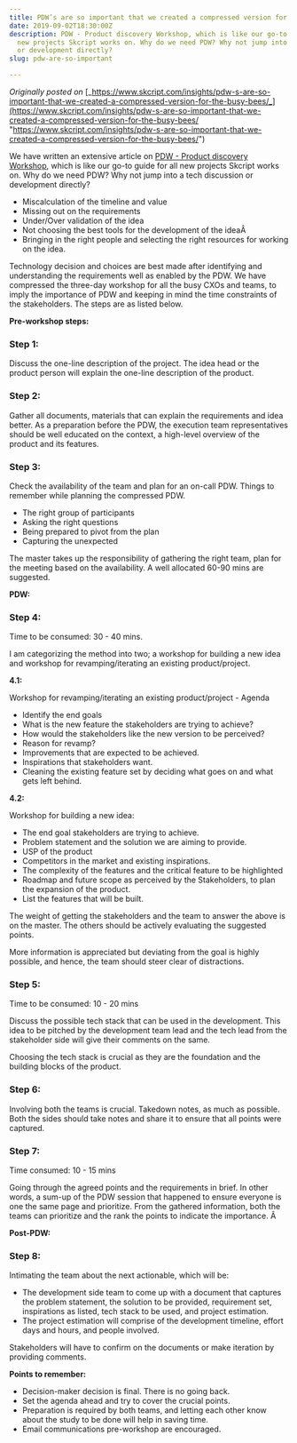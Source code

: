 ```yaml
---
title: PDW’s are so important that we created a compressed version for the busy bees
date: 2019-09-02T18:30:00Z
description: PDW - Product discovery Workshop, which is like our go-to guide for all
  new projects Skcript works on. Why do we need PDW? Why not jump into a tech discussion
  or development directly?
slug: pdw-are-so-important

---
```

_Originally posted on_ [_https://www.skcript.com/insights/pdw-s-are-so-important-that-we-created-a-compressed-version-for-the-busy-bees/_](https://www.skcript.com/insights/pdw-s-are-so-important-that-we-created-a-compressed-version-for-the-busy-bees/ "https://www.skcript.com/insights/pdw-s-are-so-important-that-we-created-a-compressed-version-for-the-busy-bees/")

We have written an extensive article on [PDW - Product discovery Workshop](https://www.skcript.com/svr/how-to-run-product-discovery-workshop-at-your-company/), which is like our go-to guide for all new projects Skcript works on. Why do we need PDW? Why not jump into a tech discussion or development directly?

* Miscalculation of the timeline and value
* Missing out on the requirements
* Under/Over validation of the idea
* Not choosing the best tools for the development of the ideaÂ
* Bringing in the right people and selecting the right resources for working on the idea.

Technology decision and choices are best made after identifying and understanding the requirements well as enabled by the PDW. We have compressed the three-day workshop for all the busy CXOs and teams, to imply the importance of PDW and keeping in mind the time constraints of the stakeholders. The steps are as listed below.

**Pre-workshop steps:**

### Step 1:

Discuss the one-line description of the project. The idea head or the product person will explain the one-line description of the product.

### Step 2:

Gather all documents, materials that can explain the requirements and idea better. As a preparation before the PDW, the execution team representatives should be well educated on the context, a high-level overview of the product and its features.

### Step 3:

Check the availability of the team and plan for an on-call PDW. Things to remember while planning the compressed PDW.

* The right group of participants
* Asking the right questions
* Being prepared to pivot from the plan
* Capturing the unexpected

The master takes up the responsibility of gathering the right team, plan for the meeting based on the availability. A well allocated 60-90 mins are suggested.

**PDW:**

### Step 4:

Time to be consumed: 30 - 40 mins.

I am categorizing the method into two; a workshop for building a new idea and workshop for revamping/iterating an existing product/project.

**4.1:**

Workshop for revamping/iterating an existing product/project - Agenda

* Identify the end goals
* What is the new feature the stakeholders are trying to achieve?
* How would the stakeholders like the new version to be perceived?
* Reason for revamp?
* Improvements that are expected to be achieved.
* Inspirations that stakeholders want.
* Cleaning the existing feature set by deciding what goes on and what gets left behind.

**4.2:**

Workshop for building a new idea:

* The end goal stakeholders are trying to achieve.
* Problem statement and the solution we are aiming to provide.
* USP of the product
* Competitors in the market and existing inspirations.
* The complexity of the features and the critical feature to be highlighted
* Roadmap and future scope as perceived by the Stakeholders, to plan the expansion of the product.
* List the features that will be built.

The weight of getting the stakeholders and the team to answer the above is on the master. The others should be actively evaluating the suggested points.

More information is appreciated but deviating from the goal is highly possible, and hence, the team should steer clear of distractions.

### Step 5:

Time to be consumed: 10 - 20 mins

Discuss the possible tech stack that can be used in the development. This idea to be pitched by the development team lead and the tech lead from the stakeholder side will give their comments on the same.

Choosing the tech stack is crucial as they are the foundation and the building blocks of the product.

### Step 6:

Involving both the teams is crucial. Takedown notes, as much as possible. Both the sides should take notes and share it to ensure that all points were captured.

### Step 7:

Time consumed: 10 - 15 mins

Going through the agreed points and the requirements in brief. In other words, a sum-up of the PDW session that happened to ensure everyone is one the same page and prioritize. From the gathered information, both the teams can prioritize and the rank the points to indicate the importance. Â

**Post-PDW:**

### Step 8:

Intimating the team about the next actionable, which will be:

* The development side team to come up with a document that captures the problem statement, the solution to be provided, requirement set, inspirations as listed, tech stack to be used, and project estimation.
* The project estimation will comprise of the development timeline, effort days and hours, and people involved.

Stakeholders will have to confirm on the documents or make iteration by providing comments.

**Points to remember:**

* Decision-maker decision is final. There is no going back.
* Set the agenda ahead and try to cover the crucial points.
* Preparation is required by both teams, and letting each other know about the study to be done will help in saving time.
* Email communications pre-workshop are encouraged.
